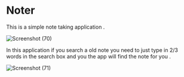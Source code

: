 # Noter
This is a simple note taking application .

![Screenshot (70)](https://user-images.githubusercontent.com/60837980/93016940-7d310500-f5e2-11ea-9ba3-8b68c3ede306.png)

In this application if you search a old note you need to just type in 2/3 words in the search box and you the app will find the note for you .


![Screenshot (71)](https://user-images.githubusercontent.com/60837980/93016945-83bf7c80-f5e2-11ea-8b4f-786a23d3877b.png)
